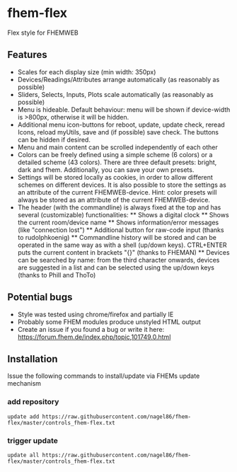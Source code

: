 # fhem-flex
Flex style for FHEMWEB

## Features

* Scales for each display size (min width: 350px)
* Devices/Readings/Attributes arrange automatically (as reasonably as possible)
* Sliders, Selects, Inputs, Plots scale automatically (as reasonably as possible)
* Menu is hideable. Default behaviour: menu will be shown if device-width is >800px, otherwise it will be hidden.
* Additional menu icon-buttons for reboot, update, update check, reread Icons, reload myUtils, save and (if possible) save check. The buttons can be hidden if desired.
* Menu and main content can be scrolled independently of each other
* Colors can be freely defined using a simple scheme (6 colors) or a detailed scheme (43 colors). There are three default presets: bright, dark and fhem. Additionally, you can save your own presets.
* Settings will be stored locally as cookies, in order to allow different schemes on different devices. It is also possible to store the settings as an attribute of the current FHEMWEB-device. Hint: color presets will always be stored as an attribute of the current FHEMWEB-device.
* The header (with the commandline) is always fixed at the top and has several (customizable) functionalities:
** Shows a digital clock
** Shows the current room/device name
** Shows information/error messages (like "connection lost")
** Additional button for raw-code input (thanks to rudolphkoenig)
** Commandline history will be stored and can be operated in the same way as with a shell (up/down keys). CTRL+ENTER puts the current content in brackets "{}" (thanks to FHEMAN)
** Devices can be searched by name: from the third character onwards, devices are suggested in a list and can be selected using the up/down keys (thanks to Phill and ThoTo)

## Potential bugs

* Style was tested using chrome/firefox and partially IE
* Probably some FHEM modules produce unstyled HTML output
* Create an issue if you found a bug or write it here: https://forum.fhem.de/index.php/topic,101749.0.html

## Installation

Issue the following commands to install/update via FHEMs update mechanism

### add repository

`update add https://raw.githubusercontent.com/nagel86/fhem-flex/master/controls_fhem-flex.txt`

### trigger update

`update all https://raw.githubusercontent.com/nagel86/fhem-flex/master/controls_fhem-flex.txt`
